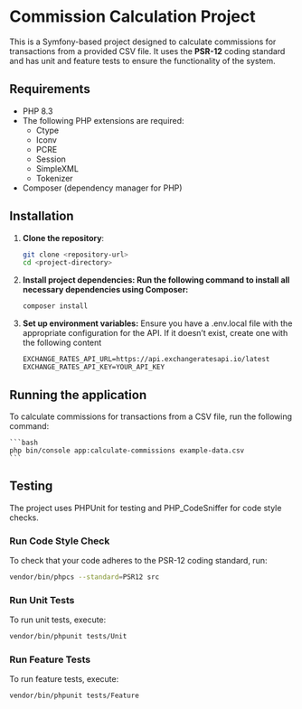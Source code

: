 # Commission Calculation Project

This is a Symfony-based project designed to calculate commissions for transactions from a provided CSV file. It uses the **PSR-12** coding standard and has unit and feature tests to ensure the functionality of the system.

## Requirements

- PHP 8.3
- The following PHP extensions are required:
  - Ctype
  - Iconv
  - PCRE
  - Session
  - SimpleXML
  - Tokenizer
- Composer (dependency manager for PHP)

## Installation

1. **Clone the repository**:
   ```bash
   git clone <repository-url>
   cd <project-directory>

2. **Install project dependencies: Run the following command to install all necessary dependencies using Composer:**
    ```bash
    composer install
    ```
3. **Set up environment variables:** Ensure you have a .env.local file with the appropriate configuration for the API. If it doesn’t exist, create one with the following content
    ```
    EXCHANGE_RATES_API_URL=https://api.exchangeratesapi.io/latest
    EXCHANGE_RATES_API_KEY=YOUR_API_KEY
    ```

## Running the application

To calculate commissions for transactions from a CSV file, run the following command:

    ```bash
    php bin/console app:calculate-commissions example-data.csv
    ```

## Testing

The project uses PHPUnit for testing and PHP_CodeSniffer for code style checks.

### Run Code Style Check

To check that your code adheres to the PSR-12 coding standard, run:

```bash
vendor/bin/phpcs --standard=PSR12 src
```

### Run Unit Tests

To run unit tests, execute:

```bash
vendor/bin/phpunit tests/Unit
```

### Run Feature Tests

To run feature tests, execute:

```bash
vendor/bin/phpunit tests/Feature
```
